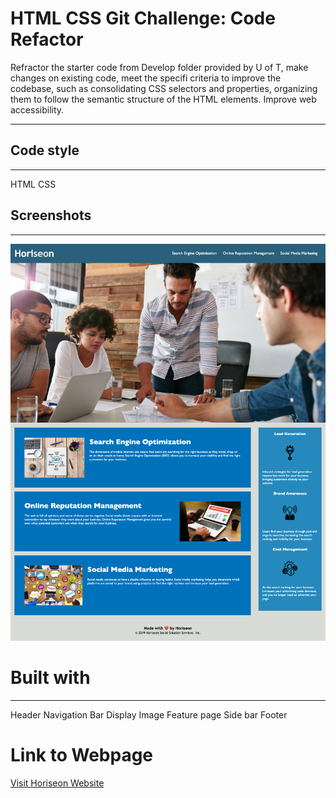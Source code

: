 
# HTML CSS Git Challenge: Code Refactor
Refractor the starter code from Develop folder provided by U of T, make changes on existing code, meet the specifi criteria to improve the codebase, such as consolidating CSS selectors and properties, organizing them to follow the semantic structure of the HTML elements. Improve web accessibility.
***

## Code style
---
HTML
CSS

## Screenshots
---
![Screenshot](./website.png)

# Built with
---
Header
Navigation Bar
Display Image
Feature page
Side bar
Footer


# Link to Webpage

[Visit Horiseon Website](https://neeko623.github.io/Horiseon-Website/)
